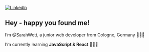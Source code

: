 [![Linkedln](https://img.shields.io/badge/LinkedIn-0077B5?style=flat-square&logo=linkedin&logoColor=white)](https://www.linkedin.com/in/sarah-wettengel/)

## Hey - happy you found me! 

I’m @SarahWett, a junior web developer from Cologne, Germany 👩🏻‍💻

I’m currently learning **JavaScript & React** 🙇🏻‍♀️

<!---
SarahWett/SarahWett is a ✨ special ✨ repository because its `README.md` (this file) appears on your GitHub profile.
You can click the Preview link to take a look at your changes.
--->
